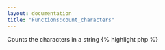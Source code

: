 ```yaml
---
layout: documentation
title: "Functions:count_characters"
---
```


Counts the characters in a string
{% highlight php %}
<?php
count_characters(string $value, [ bool $count_spaces = false ])
{% endhighlight %}

* **value**: the string to process
* **count_spaces**: if true, the white-space characters are counted as well


## Example
{% highlight smarty %}
{count_characters('ab cd')}
{count_characters('ab cd', true)}
{% endhighlight %}


## Output
{% highlight text %}
4
5
{% endhighlight %}
